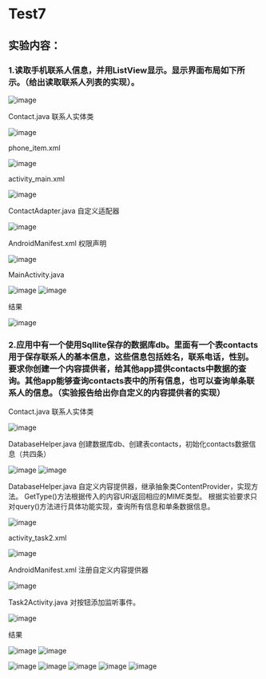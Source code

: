 # Test7

## 实验内容：
### 1.读取手机联系人信息，并用ListView显示。显示界面布局如下所示。（给出读取联系人列表的实现）。

![image](https://user-images.githubusercontent.com/73776665/174310600-7cbe3800-02fa-4941-b3f2-83c7d6411d18.png)



Contact.java
联系人实体类

![image](https://user-images.githubusercontent.com/73776665/174310623-2ce2fb67-1fc0-4536-b4c5-537bd72c932c.png)



phone_item.xml

![image](https://user-images.githubusercontent.com/73776665/174310645-884a00f3-c49e-4b35-8c6f-4c648c7fa0c8.png)



activity_main.xml

![image](https://user-images.githubusercontent.com/73776665/174310653-0eabff33-5046-423b-878d-6ae39d94dfa3.png)


ContactAdapter.java
自定义适配器

![image](https://user-images.githubusercontent.com/73776665/174310674-6cb88b86-abfa-4064-8c73-c5c3dcfdc45e.png)


AndroidManifest.xml
权限声明

![image](https://user-images.githubusercontent.com/73776665/174310685-ce08a806-6b29-4cb1-a183-f7ac6ce40e76.png)


MainActivity.java

![image](https://user-images.githubusercontent.com/73776665/174310703-05bad74a-983e-41d1-ba96-7e199e4fb28c.png)
![image](https://user-images.githubusercontent.com/73776665/174310711-72871bfa-896e-4454-8932-1288fb15f3ae.png)

结果

![image](https://user-images.githubusercontent.com/73776665/174311594-48374bb7-fe72-4ee0-a100-c5fa3f50ca3e.png)



### 2.应用中有一个使用Sqllite保存的数据库db。里面有一个表contacts用于保存联系人的基本信息，这些信息包括姓名，联系电话，性别。要求你创建一个内容提供者，给其他app提供contacts中数据的查询。其他app能够查询contacts表中的所有信息，也可以查询单条联系人的信息。（实验报告给出你自定义的内容提供者的实现）

Contact.java
联系人实体类

![image](https://user-images.githubusercontent.com/73776665/174310823-9fef846d-3e33-416f-bda6-0e43fb7f996b.png)

DatabaseHelper.java
创建数据库db、创建表contacts，初始化contacts数据信息（共四条）

![image](https://user-images.githubusercontent.com/73776665/174310839-1b4e6a08-1b9c-4ecc-ae93-687e1b26f79a.png)
![image](https://user-images.githubusercontent.com/73776665/174311737-bc8e1697-3446-46dc-9794-7ca9d8aa4065.png)

DatabaseHelper.java
自定义内容提供器，继承抽象类ContentProvider，实现方法。
GetType()方法根据传入的内容URI返回相应的MIME类型。
根据实验要求只对query()方法进行具体功能实现，查询所有信息和单条数据信息。

![image](https://user-images.githubusercontent.com/73776665/174310891-4ed9b83d-9f25-40b9-b942-6a5fe5308309.png)

activity_task2.xml

![image](https://user-images.githubusercontent.com/73776665/174310904-551ec217-f5e4-4e26-ad8e-06cd603eff69.png)

AndroidManifest.xml
注册自定义内容提供器

![image](https://user-images.githubusercontent.com/73776665/174310920-e44819e9-8605-4355-8f8f-56690cd4c8f5.png)

Task2Activity.java
对按钮添加监听事件。

![image](https://user-images.githubusercontent.com/73776665/174312189-fd231308-800e-42f2-b4b1-154537a026c9.png)


结果

![image](https://user-images.githubusercontent.com/73776665/174311846-c131f769-5d17-4c99-bb81-861eed72c219.png)
![image](https://user-images.githubusercontent.com/73776665/174312159-f8310d54-aac0-40d4-8926-eb5cdab4c048.png)


![image](https://user-images.githubusercontent.com/73776665/174311860-559bc7c9-5666-4f6b-9b95-cf1abeb7bb5e.png)
![image](https://user-images.githubusercontent.com/73776665/174311878-b50e41cf-c4f7-4b03-b9b2-090049948158.png)
![image](https://user-images.githubusercontent.com/73776665/174311889-91947a32-ca9a-4e11-bb7e-98373f39a1dd.png)
![image](https://user-images.githubusercontent.com/73776665/174311899-78abdc7e-72ce-42af-afc5-027e30a4aeee.png)
![image](https://user-images.githubusercontent.com/73776665/174311995-a41bbfa4-9cb5-4792-a289-34c32e75e504.png)







